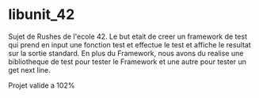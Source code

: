 # libunit_42

Sujet de Rushes de l'ecole 42. Le but etait de creer un framework de test qui prend en input une fonction test et effectue le test et affiche le resultat sur la sortie standard.
En plus du Framework, nous avons du realise une bibliotheque de test pour tester le Framework et une autre pour tester un get next line.

Projet valide a 102%
